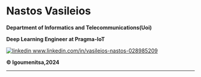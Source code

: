 # Nastos Vasileios

**Department of Informatics and Telecommunications(Uoi)**

**Deep Learning Engineer at Pragma-IoT**

<a href="www.linkedin.com/in/vasileios-nastos-028985209" rel="nofollow noreferrer">
    <img src="https://i.stack.imgur.com/gVE0j.png" alt="linkedin"> www.linkedin.com/in/vasileios-nastos-028985209
  </a>
<br>

**:copyright: Igoumenitsa,2024**

---
